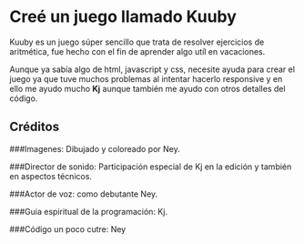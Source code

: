 # Creé un juego llamado Kuuby

Kuuby es un juego súper sencillo que trata de resolver ejercicios de aritmética, fue hecho con el fin de aprender algo utíl en vacaciones.

Aunque ya sabía algo de html, javascript y css, necesite ayuda para crear el juego ya que tuve muchos problemas al intentar hacerlo responsive y en ello me ayudo mucho **Kj** aunque también me ayudo con otros detalles del código.

## Créditos
 
###Imagenes:
Dibujado y coloreado por Ney.

###Director de sonido:
Participación especial de Kj en la edición y también en aspectos técnicos.

###Actor de voz:
como debutante Ney.

###Guia espiritual de la programación:
Kj.

###Código un poco cutre:
Ney

